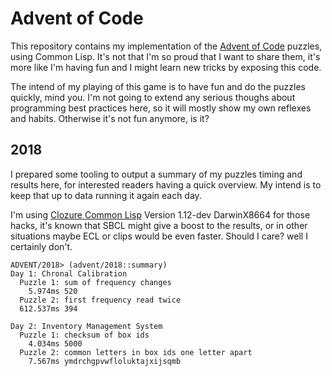 # Advent of Code

This repository contains my implementation of the [Advent of
Code](https://adventofcode.com/) puzzles, using Common Lisp. It's not that
I'm so proud that I want to share them, it's more like I'm having fun and I
might learn new tricks by exposing this code.

The intend of my playing of this game is to have fun and do the puzzles
quickly, mind you. I'm not going to extend any serious thoughs about
programming best practices here, so it will mostly show my own reflexes and
habits. Otherwise it's not fun anymore, is it?

## 2018

I prepared some tooling to output a summary of my puzzles timing and results
here, for interested readers having a quick overview. My intend is to keep
that up to data running it again each day.

I'm using [Clozure Common Lisp](https://ccl.clozure.com) Version 1.12-dev
DarwinX8664 for those hacks, it's known that SBCL might give a boost to the
results, or in other situations maybe ECL or clips would be even faster.
Should I care? well I certainly don't.

~~~
ADVENT/2018> (advent/2018::summary)
Day 1: Chronal Calibration
  Puzzle 1: sum of frequency changes
    5.974ms 520
  Puzzle 2: first frequency read twice
  612.537ms 394

Day 2: Inventory Management System
  Puzzle 1: checksum of box ids
    4.034ms 5000
  Puzzle 2: common letters in box ids one letter apart
    7.567ms ymdrchgpvwfloluktajxijsqmb
~~~

